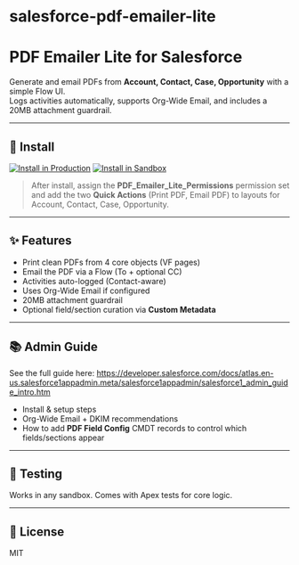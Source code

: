 # salesforce-pdf-emailer-lite


# PDF Emailer Lite for Salesforce

Generate and email PDFs from **Account, Contact, Case, Opportunity** with a simple Flow UI.  
Logs activities automatically, supports Org-Wide Email, and includes a 20MB attachment guardrail.

---

## 🚀 Install

[![Install in Production](https://img.shields.io/badge/Install-Production-blue)](https://login.salesforce.com/packaging/installPackage.apexp?p0=04ta500000AhlAn)
[![Install in Sandbox](https://img.shields.io/badge/Install-Sandbox-orange)](https://test.salesforce.com/packaging/installPackage.apexp?p0=04ta500000AhlAn)

> After install, assign the **PDF_Emailer_Lite_Permissions** permission set and add the two **Quick Actions** (Print PDF, Email PDF) to layouts for Account, Contact, Case, Opportunity.

---

## ✨ Features
- Print clean PDFs from 4 core objects (VF pages)
- Email the PDF via a Flow (To + optional CC)
- Activities auto-logged (Contact-aware)
- Uses Org-Wide Email if configured
- 20MB attachment guardrail
- Optional field/section curation via **Custom Metadata**

---

## 📚 Admin Guide
See the full guide here: https://developer.salesforce.com/docs/atlas.en-us.salesforce1appadmin.meta/salesforce1appadmin/salesforce1_admin_guide_intro.htm

- Install & setup steps
- Org-Wide Email + DKIM recommendations
- How to add **PDF Field Config** CMDT records to control which fields/sections appear

---

## 🧪 Testing
Works in any sandbox. Comes with Apex tests for core logic.

---

## 📝 License
MIT

